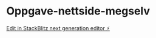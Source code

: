 # Oppgave-nettside-megselv

[Edit in StackBlitz next generation editor ⚡️](https://stackblitz.com/~/github.com/MrSolana/Oppgave-nettside-megselv)